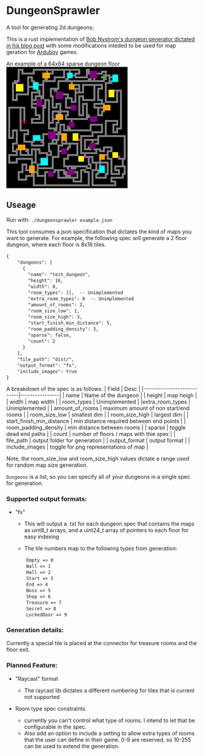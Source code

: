 # DungeonSprawler
A tool for generating 2d dungeons;

This is a rust implementation of [Bob Nystrom's dungeon generator dictated in his blog post](https://journal.stuffwithstuff.com/2014/12/21/rooms-and-mazes/) with some modifications inteded to be used for map geration for [Arduboy](https://www.arduboy.com/) games.

An example of a 64x64 sparse dungeon floor
![plot](./example/dungeon_test_dungeon1.png)


## Useage

Run with:
`./dungeonsprawler example.json`

This tool consumes a json specification that dictates the kind of maps you want to generate.  For example, the following spec will generate a 2 floor dungeon, where each floor is 8x16 tiles.

```
{
    "dungeons": [
      {
        "name": "test_dungeon",
        "height": 16,
        "width": 8,
        "room_types": [],  -- Unimplemented 
        "extra_room_types": 0  -- Unimplemented 
        "amount_of_rooms": 2,
        "room_size_low": 1,
        "room_size_high": 3,
        "start_finish_min_distance": 5,
        "room_padding_density": 3,
        "sparse": false,
        "count": 2
      }
    ],
    "file_path": "dist/",
    "output_format": "fx",
    "include_images": true
}
```


A breakdown of the spec is as follows:
| Field                     | Desc          |
|---------------------------|----------------|
| name                      | Name of the dungeon |
| height                    | map heigh            |
| width                     | map width            |
| room_types                | Unimplemented            |
|extra_room_types |  Unimplemented |
| amount_of_rooms           | maximum amount of non start/end rooms              |
| room_size_low             | smallest dim             |
| room_size_high            | largest dim              |
| start_finish_min_distance | min distance required between end points              |
| room_padding_density      | min distance between rooms             |
| sparse                    | toggle dead end paths          |
| count                     | number of floors / maps with thie spex              |
| file_path                 | output folder for generation      |
| output_format             | output format          |
| include_images            | toggle for png representations of map           |


Note, the room_size_low and room_size_high values dictate a range used for random map size generation.

`Dungeons` is a list, so you can specify all of your dungeons in a single spec for generation.


### Supported output formats:
- "fx"
    - This will output a .txt for each dungeon spec that contains the maps as uint8_t arrays, and a uint24_t array of pointers to each floor for easy indexing

    - The tile numbers map to the following types from generation:
    ```
        Empty => 0
        Wall => 1
        Hall => 2
        Start => 3
        End => 4
        Boss => 5
        Shop => 6
        Treasure => 7
        Secret => 8
        LockedDoor => 9
    ```

### Generation details:

Currently a special tile is placed at the connector for treasure rooms and the floor exit.



### Planned Feature:
 - "Raycast" format
    -  The raycast lib dictates a different numbering for tiles that is current not supported

- Room type spec constraints
    -  currently you can't control what type of rooms.  I intend to let that be configurable in the spec.
    -  Also add an option to include a setting to allow extra types of rooms that the user can define in their game.  0-9 are reserved, so 10-255 can be used to extend the generation.